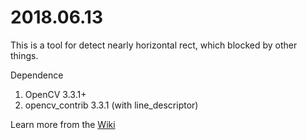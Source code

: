 #  2018.06.13
 This is a tool for detect nearly horizontal rect, which blocked by other things. 
 
 Dependence
 1. OpenCV 3.3.1+ 
 2. opencv_contrib 3.3.1 (with line_descriptor)
 
 Learn more from the [Wiki](https://github.com/liujiabin20810/detectBlockedRect/wiki)
